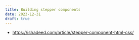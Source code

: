 ```yaml
---
title: Building stepper components
date: 2023-12-31
draft: true
---
```


* <https://ishadeed.com/article/stepper-component-html-css/>
